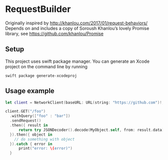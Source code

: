 # RequestBuilder

Originally inspired by http://khanlou.com/2017/01/request-behaviors/  
Depends on and includes a copy of Soroush Khanlou’s lovely Promise library, see https://github.com/khanlou/Promise


## Setup

This project uses swift package manager. You can generate an Xcode project on the command line by running

```
swift package generate-xcodeproj 
```


## Usage example

```swift
let client = NetworkClient(baseURL: URL(string: "https://github.com")!, defaultRequestBehavior: JSONRequestBehavior())

client.GET("/foo")
  .withQuery(["foo" : "bar"])
  .sendRequest()
  .then({ result in
      return try JSONDecoder().decode(MyObject.self, from: result.data)
  }).then({ object in
    // do something with object
  }).catch { error in
      print("error: \(error)")
  }
```
